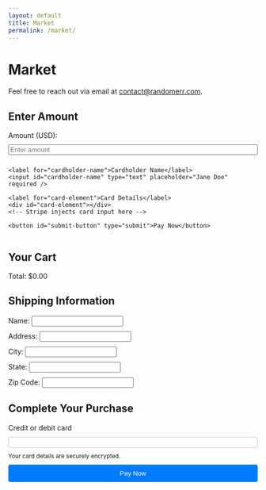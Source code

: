 ```yaml
---
layout: default
title: Market
permalink: /market/
---
```


# Market

Feel free to reach out via email at [contact@randomerr.com](mailto:contact@randomerr.com).


  <title>Stripe Checkout</title>
  <script src="https://js.stripe.com/v3/"></script>
  <style>
    form {
      display: flex;
      flex-direction: column;
      gap: 10px;
    }
    label {
      text-align: left;
    }
    #card-element {
      padding: 10px;
      border: 1px solid #ccc;
      border-radius: 4px;
    }
    button {
      padding: 10px;
      background-color: #007bff;
      color: white;
      border: none;
      cursor: pointer;
      border-radius: 4px;
    }
    button:disabled {
      background-color: #ccc;
      cursor: not-allowed;
    }
  </style>

  <h2>Enter Amount</h2>
  <form id="payment-form">
    <label for="amount">Amount (USD):</label>
    <input id="amount" type="number" placeholder="Enter amount" required min="1" />

    <label for="cardholder-name">Cardholder Name</label>
    <input id="cardholder-name" type="text" placeholder="Jane Doe" required />

    <label for="card-element">Card Details</label>
    <div id="card-element"></div>
    <!-- Stripe injects card input here -->

    <button id="submit-button" type="submit">Pay Now</button>
  </form>

  <div id="payment-status"></div>

  <script>
    // Initialize Stripe
    var stripe = Stripe("pk_test_51PulULDDaepf7cjiBCJQ4wxoptuvOfsdiJY6tvKxW3uXZsMUome7vfsIORlSEZiaG4q20ZLSqEMiBIuHi7Fsy9dP00nytmrtYb");
    var elements = stripe.elements();
    var card = elements.create("card");
    card.mount("#card-element");

    var form = document.getElementById("payment-form");
    var submitButton = document.getElementById("submit-button");
    var paymentStatus = document.getElementById("payment-status");

    form.addEventListener("submit", function (event) {
      event.preventDefault();
      submitButton.disabled = true; // Disable button to prevent multiple submissions
      paymentStatus.textContent = ""; // Clear previous status

      var amount = document.getElementById("amount").value;
      var cardholderName = document.getElementById("cardholder-name").value;

      if (!amount || amount <= 0) {
        alert("Please enter a valid amount.");
        submitButton.disabled = false; // Re-enable button
        return;
      }

      // Create payment intent via your backend (Vercel endpoint)
      fetch('https://backend-github-io.vercel.app/api/create-payment-intent', {
        method: 'POST',
        headers: {
          'Content-Type': 'application/json',
        },
        body: JSON.stringify({ amount: Math.round(amount * 100) }), // Convert dollars to cents
      })
      .then(function(response) {
        return response.json();
      })
      .then(function(data) {
        return stripe.confirmCardPayment(data.clientSecret, {
          payment_method: {
            card: card,
            billing_details: {
              name: cardholderName,
            },
          },
        });
      })
      .then(function(result) {
        if (result.error) {
          paymentStatus.textContent = result.error.message;
          submitButton.disabled = false; // Re-enable button
        } else {
          if (result.paymentIntent.status === 'succeeded') {
            paymentStatus.textContent = 'Payment succeeded!';
          }
        }
      })
      .catch(function(error) {
        paymentStatus.textContent = 'Payment failed: ' + error.message;
        submitButton.disabled = false; // Re-enable button
      });
    });
  </script>








  <title>Secure Checkout</title>
  <link rel="stylesheet" href="{{ site.baseurl }}/assets/css/checkout.css" />
  <link rel="stylesheet" href="{{ site.baseurl }}/assets/css/stripe.css" />
  <script src="https://js.stripe.com/v3/"></script>
  <style>
    /* Custom styles if needed */
    form {
      display: flex;
      flex-direction: column;
      gap: 10px;
    }
    label {
      text-align: left;
    }
    #card-element {
      padding: 10px;
      border: 1px solid #ccc;
      border-radius: 4px;
    }
    button {
      padding: 10px;
      background-color: #007bff;
      color: white;
      border: none;
      cursor: pointer;
      border-radius: 4px;
    }
    button:disabled {
      background-color: #ccc;
      cursor: not-allowed;
    }
  </style>

<main class="checkout-container">
   <section id="cart-summary">
      <h2>Your Cart</h2>
      <div id="cart-items">
         <!-- Cart items will be dynamically populated here -->
      </div>
      <div class="checkout-summary">
         <div id="cart-total">Total: $0.00</div>
      </div>
   </section>

   <section id="shipping-info">
      <h2>Shipping Information</h2>
      <form id="shipping-form">
         <div class="form-group">
            <label for="name">Name:</label>
            <input type="text" id="name" name="name" required>
         </div>
         <div class="form-group">
            <label for="address">Address:</label>
            <input type="text" id="address" name="address" required>
         </div>
         <div class="form-group">
            <label for="city">City:</label>
            <input type="text" id="city" name="city" required>
         </div>
         <div class="form-group">
            <label for="state">State:</label>
            <input type="text" id="state" name="state" required>
         </div>
         <div class="form-group">
            <label for="zip">Zip Code:</label>
            <input type="text" id="zip" name="zip" required>
         </div>
      </form>
   </section>

   <section id="payment-info">
      <h2>Complete Your Purchase</h2>
      <form id="payment-form" aria-label="Payment Form">
        <label for="card-element" class="form-label">Credit or debit card</label>
        <div id="card-element" class="card-input"></div>
        <small id="card-help" class="form-text">Your card details are securely encrypted.</small>
        <button id="submit-button" aria-label="Pay Now">Pay Now</button>
        <div id="spinner" class="spinner hidden" aria-hidden="true"></div>
        <div id="payment-status" role="alert" aria-live="polite"></div>
      </form>
   </section>
</main>

<script src="{{ site.baseurl }}/assets/js/checkout.js"></script>
<script>
  // Initialize Stripe
  var stripe = Stripe("pk_test_51PulULDDaepf7cjiBCJQ4wxoptuvOfsdiJY6tvKxW3uXZsMUome7vfsIORlSEZiaG4q20ZLSqEMiBIuHi7Fsy9dP00nytmrtYb");
  var elements = stripe.elements();
  var card = elements.create("card");
  card.mount("#card-element");

  var form = document.getElementById("payment-form");
  var submitButton = document.getElementById("submit-button");
  var paymentStatus = document.getElementById("payment-status");

  form.addEventListener("submit", function (event) {
    event.preventDefault();
    submitButton.disabled = true; // Disable button to prevent multiple submissions
    paymentStatus.textContent = ""; // Clear previous status

    var cartTotal = document.getElementById("cart-total").textContent.replace("Total: $", "");
    var shippingDetails = {
      name: document.getElementById("name").value,
      address: {
        line1: document.getElementById("address").value,
        city: document.getElementById("city").value,
        state: document.getElementById("state").value,
        postal_code: document.getElementById("zip").value
      }
    };

    if (!cartTotal || cartTotal <= 0) {
      alert("Your cart is empty.");
      submitButton.disabled = false; // Re-enable button
      return;
    }

    // Create payment intent via your backend (Vercel endpoint)
    fetch('https://backend-github-io.vercel.app/api/create-payment-intent', {
      method: 'POST',
      headers: {
        'Content-Type': 'application/json',
      },
      body: JSON.stringify({ amount: Math.round(cartTotal * 100) }), // Convert dollars to cents
    })
    .then(function(response) {
      return response.json();
    })
    .then(function(data) {
      return stripe.confirmCardPayment(data.clientSecret, {
        payment_method: {
          card: card,
          billing_details: shippingDetails,
        },
      });
    })
    .then(function(result) {
      if (result.error) {
        paymentStatus.textContent = result.error.message;
        submitButton.disabled = false; // Re-enable button
      } else {
        if (result.paymentIntent.status === 'succeeded') {
          paymentStatus.textContent = 'Payment succeeded!';
        }
      }
    })
    .catch(function(error) {
      paymentStatus.textContent = 'Payment failed: ' + error.message;
      submitButton.disabled = false; // Re-enable button
    });
  });
</script>

